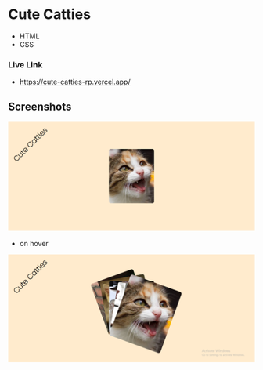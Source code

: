 # Cute Catties

- HTML
- CSS

### Live Link

- https://cute-catties-rp.vercel.app/





## Screenshots


![App Screenshot](https://github.com/Rahul-Bhutaiya/Cute-Catties/blob/main/project-screenshot/cute%20catties.png?raw=true)

- on hover

![App Screenshot](https://github.com/Rahul-Bhutaiya/Cute-Catties/blob/main/project-screenshot/cute%20catties%20on-hover.png?raw=true)

